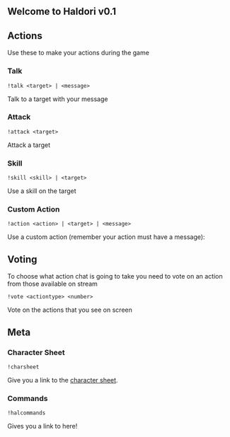 ## Welcome to Haldori v0.1

## Actions

Use these to make your actions during the game

### Talk
```
!talk <target> | <message>
```
Talk to a target with your message

### Attack
```
!attack <target>
```
Attack a target

### Skill
```
!skill <skill> | <target>
```
Use a skill on the target

### Custom Action
```
!action <action> | <target> | <message>
```
Use a custom action (remember your action must have a message):

## Voting
To choose what action chat is going to take you need to vote on an action from those available on stream
```
!vote <actiontype> <number>
```
Vote on the actions that you see on screen


## Meta

### Character Sheet
```
!charsheet
```
Give you a link to the [character sheet](https://fluffsmckenzie.github.io/Haldori/charsheet/).

### Commands
```
!halcommands
```
Gives you a link to here!

